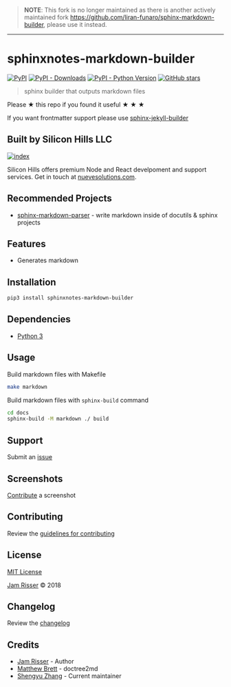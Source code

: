 > **NOTE**: This fork is no longer maintained as there is another actively
> maintained fork https://github.com/liran-funaro/sphinx-markdown-builder,
> please use it instead.

---

# sphinxnotes-markdown-builder

[![PyPI](https://img.shields.io/pypi/v/sphinxnotes-markdown-builder.svg?style=flat-square)](https://pypi.org/project/sphinxnotes-markdown-builder)
[![PyPI - Downloads](https://img.shields.io/pypi/dm/sphinxnotes-markdown-builder.svg?style=flat-square)](https://pypi.org/project/sphinxnotes-markdown-builder)
[![PyPI - Python Version](https://img.shields.io/pypi/pyversions/sphinxnotes-markdown-builder.svg?style=flat-square)](https://pypi.org/project/sphinxnotes-markdown-builder)
[![GitHub stars](https://img.shields.io/github/stars/sphinx-notes/markdown-builder.svg?style=flat-square&label=Stars)](https://github.com/sphinx-notes/markdown-builder)

> sphinx builder that outputs markdown files

Please ★ this repo if you found it useful ★ ★ ★

If you want frontmatter support please use [sphinx-jekyll-builder](https://github.com/codejamninja/sphinx-jekyll-builder)


## Built by Silicon Hills LLC

[![index](https://user-images.githubusercontent.com/6234038/71054254-f284ad80-2116-11ea-9013-d68306726854.jpeg)](https://nuevesolutions.com)

Silicon Hills offers premium Node and React develpoment and support services. Get in touch at [nuevesolutions.com](https://nuevesolutions.com).


## Recommended Projects

* [sphinx-markdown-parser](https://github.com/codejamninja/sphinx-markdown-parser) - write markdown inside of docutils & sphinx projects


## Features

* Generates markdown


## Installation

```sh
pip3 install sphinxnotes-markdown-builder
```


## Dependencies

* [Python 3](https://www.python.org)


## Usage

Build markdown files with Makefile

```sh
make markdown
```

Build markdown files with `sphinx-build` command

```sh
cd docs
sphinx-build -M markdown ./ build
```


## Support

Submit an [issue](https://github.com/sphinx-notes/markdown-builder/issues/new)


## Screenshots

[Contribute](https://github.com/sphinx-notes/markdown-builder/blob/master/CONTRIBUTING.md) a screenshot


## Contributing

Review the [guidelines for contributing](https://github.com/sphinx-notes/markdown-builder/blob/master/CONTRIBUTING.md)


## License

[MIT License](https://github.com/sphinx-notes/markdown-builder/blob/master/LICENSE)

[Jam Risser](https://codejam.ninja) © 2018


## Changelog

Review the [changelog](https://github.com/sphinx-notes/markdown-builder/blob/master/CHANGELOG.md)


## Credits

* [Jam Risser](https://codejam.ninja) - Author
* [Matthew Brett](https://github.com/matthew-brett/nb2plots/blob/master/nb2plots/doctree2md.py) - doctree2md
* [Shengyu Zhang](https://silverrainz.me) - Current maintainer
